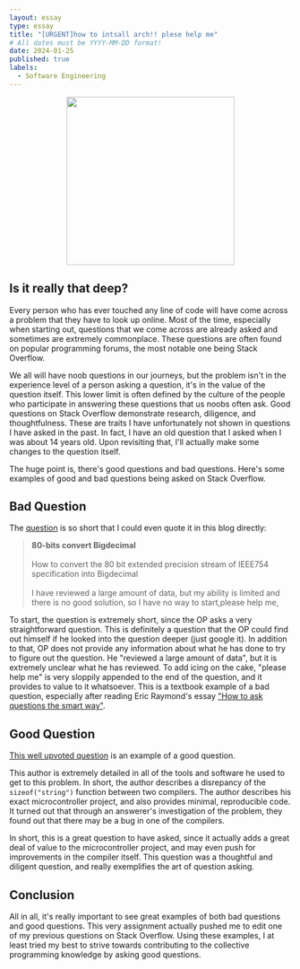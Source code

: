 ```yaml
---
layout: essay
type: essay
title: "[URGENT]how to intsall arch!! plese help me"
# All dates must be YYYY-MM-DD format!
date: 2024-01-25
published: true
labels:
  - Software Engineering
---
```

<p align="center">
    <img width="300px" src="https://www.freewear.org/images/articles/detail/FW0582.png">
</p>

## Is it really that deep?
Every person who has ever touched any line of code will have come across a problem that they have to look up online. Most of the time, especially when starting out, questions that we come across are already asked and sometimes are extremely commonplace. These questions are often found on popular programming forums, the most notable one being Stack Overflow.

We all will have noob questions in our journeys, but the problem isn't in the experience level of a person asking a question, it's in the value of the question itself. This lower limit is often defined by the culture of the people who participate in answering these questions that us noobs often ask. Good questions on Stack Overflow demonstrate research, diligence, and thoughtfulness. These are traits I have unfortunately not shown in questions I have asked in the past. In fact, I have an old question that I asked when I was about 14 years old. Upon revisiting that, I'll actually make some changes to the question itself.

The huge point is, there's good questions and bad questions. Here's some examples of good and bad questions being asked on Stack Overflow.

## Bad Question

The [question](https://stackoverflow.com/questions/77884594/80-bits-convert-bigdecimal) is so short that I could even quote it in this blog directly:

><b>80-bits convert Bigdecimal</b> <br><br>
>How to convert the 80 bit extended precision stream of IEEE754 specification into Bigdecimal <br><br> I have reviewed a large amount of data, but my ability is limited and there is no good solution, so I have no way to start,please help me,
</blockquote>

To start, the question is extremely short, since the OP asks a very straightforward question. This is definitely a question that the OP could find out himself if he looked into the question deeper (just google it). In addition to that, OP does not provide any information about what he has done to try to figure out the question. He "reviewed a large amount of data", but it is extremely unclear what he has reviewed. To add icing on the cake, "please help me" is very sloppily appended to the end of the question, and it provides to value to it whatsoever. This is a textbook example of a bad question, especially after reading Eric Raymond's essay ["How to ask questions the smart way"](http://www.catb.org/esr/faqs/smart-questions.html).

## Good Question
[This well upvoted question](https://stackoverflow.com/questions/77819873/what-is-the-correct-output-of-sizeofstring) is an example of a good question.

This author is extremely detailed in all of the tools and software he used to get to this problem. In short, the author describes a disrepancy of the `sizeof("string")` function between two compilers. The author describes his exact microcontroller project, and also provides minimal, reproducible code. It turned out that through an answerer's investigation of the problem, they found out that there may be a bug in one of the compilers.

In short, this is a great question to have asked, since it actually adds a great deal of value to the microcontroller project, and may even push for improvements in the compiler itself. This question was a thoughtful and diligent question, and really exemplifies the art of question asking.

## Conclusion
All in all, it's really important to see great examples of both bad questions and good questions. This very assignment actually pushed me to edit one of my previous questions on Stack Overflow. Using these examples, I at least tried my best to strive towards contributing to the collective programming knowledge by asking good questions.

